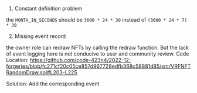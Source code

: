 1. Constant definition problem

the `MONTH_IN_SECONDS` should be `3600 * 24 * 30` instead of `(3600 * 24 * 7) * 30`

2. Missing event record

the owner role can redraw NFTs by calling the redraw function. But the lack of event logging here is not conducive to user and community review.
Code Location:
https://github.com/code-423n4/2022-12-forgeries/blob/fc271cf20c05ce857d967728edfb368c58881d85/src/VRFNFTRandomDraw.sol#L203-L225

Solution: Add the corresponding event
